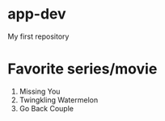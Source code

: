 # app-dev
My first repository
# Favorite series/movie
1. Missing You
2. Twingkling Watermelon
3. Go Back Couple


